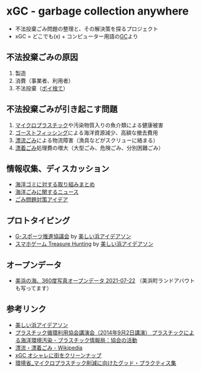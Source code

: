 # xGC - garbage collection anywhere

- 不法投棄ごみ問題の整理と、その解決策を探るプロジェクト
- xGC = どこでも(x) + コンピューター用語の[GC](https://ja.wikipedia.org/wiki/%E3%82%AC%E3%83%99%E3%83%BC%E3%82%B8%E3%82%B3%E3%83%AC%E3%82%AF%E3%82%B7%E3%83%A7%E3%83%B3)より

## 不法投棄ごみの原因

1. 製造
2. 消費（事業者、利用者）
3. 不法投棄（[ポイ捨て](https://ja.wikipedia.org/wiki/%E3%83%9D%E3%82%A4%E6%8D%A8%E3%81%A6)）

## 不法投棄ごみが引き起こす問題

1. [マイクロプラスチック](https://ja.wikipedia.org/wiki/%E3%83%9E%E3%82%A4%E3%82%AF%E3%83%AD%E3%83%97%E3%83%A9%E3%82%B9%E3%83%81%E3%83%83%E3%82%AF)や汚染物質入りの魚介類による健康被害
2. [ゴーストフィッシング](https://ja.wikipedia.org/wiki/%E3%82%B4%E3%83%BC%E3%82%B9%E3%83%88%E3%83%95%E3%82%A3%E3%83%83%E3%82%B7%E3%83%B3%E3%82%B0)による海洋資源減少、高額な撤去費用
3. [漂流ごみ](https://ja.wikipedia.org/wiki/%E6%BC%82%E6%B5%81%E3%83%BB%E6%BC%82%E7%9D%80%E3%81%94%E3%81%BF)による物流障害（漁具などがスクリューに絡まる）
4. [漂着ごみ](https://ja.wikipedia.org/wiki/%E6%BC%82%E6%B5%81%E3%83%BB%E6%BC%82%E7%9D%80%E3%81%94%E3%81%BF)処理費の増大（大型ごみ、危険ごみ、分別困難ごみ）

## 情報収集、ディスカッション

- [海洋ゴミに対する取り組みまとめ](https://github.com/code4fukui/marinedebris/issues/1)
- [海洋ごみに関するニュース](https://github.com/code4fukui/marinedebris/issues/2)
- [ごみ問題対策アイデア](https://github.com/code4fukui/marinedebris/issues/3)

## プロトタイピング

- [G-スポーツ推進協議会](https://xgc.jp/gSports/) by [美しい浜アイデアソン](https://cheerup-mihama.jp/mission/m002/)
- [スマホゲーム Treasure Hunting](https://xgc.jp/t-hunt/) by [美しい浜アイデアソン](https://cheerup-mihama.jp/mission/m002/)

## オープンデータ

- [美浜の海、360度写真オープンデータ 2021-07-22](https://code4fukui.github.io/vr-fukui/vr-view.html#img/vr-mihama.jpg) （美浜町ランドアバウトも写ってます）

## 参考リンク

- [美しい浜アイデアソン](https://cheerup-mihama.jp/mission/m002/)
- [プラスチック循環利用協会講演会（2014年9月2日講演） プラスチックによる海洋環境汚染 - プラスチック情報局：協会の活動](https://www.pwmi.or.jp/public/new/201501/index.html)
- [漂流・漂着ごみ - Wikipedia](https://ja.wikipedia.org/wiki/%E6%BC%82%E6%B5%81%E3%83%BB%E6%BC%82%E7%9D%80%E3%81%94%E3%81%BF#:~:text=%E6%BC%82%E6%B5%81%E3%83%BB%E6%BC%82%E7%9D%80%E3%81%94%E3%81%BF%EF%BC%88%E3%81%B2%E3%82%87%E3%81%86,%E3%81%94%E3%81%BF%E3%80%81%E3%83%9E%E3%83%AA%E3%83%B3%E3%83%87%E3%83%96%E3%83%AA%E3%81%A8%E3%82%82%E5%91%BC%E3%81%B0%E3%82%8C%E3%82%8B%E3%80%82)
- [xGC オシャレに街をクリーンナップ](https://ameblo.jp/xgc/)
- [環境省_マイクロプラスチック削減に向けたグッド・プラクティス集](http://www.env.go.jp/water/post_113.html)
